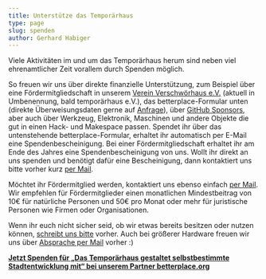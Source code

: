 ```yaml
---
title: Unterstütze das Temporärhaus
type: page
slug: spenden
author: Gerhard Habiger
---
```

Viele Aktivitäten im und um das Temporärhaus herum sind neben viel ehrenamtlicher Zeit vorallem durch Spenden möglich.

So freuen wir uns über direkte finanzielle Unterstützung, zum Beispiel über eine Fördermitgliedschaft in unserem [Verein Verschwörhaus e.V.](/verein/) (aktuell in Umbenennung, bald temporärhaus e.V.), das betterplace-Formular unten (direkte Überweisungsdaten gerne auf [Anfrage](/kontakt/)), über [GitHub Sponsors](https://github.com/sponsors/temporaerhaus), aber auch über Werkzeug, Elektronik, Maschinen und andere Objekte die gut in einen Hack- und Makespace passen. Spendet ihr über das untenstehende betterplace-Formular, erhaltet ihr automatisch per E-Mail eine Spendenbescheinigung. Bei einer Fördermitgliedschaft erhaltet ihr am Ende des Jahres eine Spendenbescheinigung von uns.
Wollt ihr direkt an uns spenden und benötigt dafür eine Bescheinigung, dann kontaktiert uns bitte vorher kurz [per Mail](/verein/).

Möchtet ihr Fördermitglied werden, kontaktiert uns ebenso einfach [per Mail](/verein/#fördermitgliedschaft). Wir empfehlen für Fördermitglieder einen monatlichen Mindestbeitrag von 10€ für natürliche Personen und 50€ pro Monat oder mehr für juristische Personen wie Firmen oder Organisationen.

Wenn ihr euch nicht sicher seid, ob wir etwas bereits besitzen oder nutzen können, [schreibt uns bitte](/kontakt/) vorher. Auch bei größerer Hardware freuen wir uns über [Absprache per Mail](/kontakt/) vorher :)

<script type="text/javascript">
  var _bp_iframe        = _bp_iframe || {};
  _bp_iframe.project_id = 85727; /* REQUIRED */
  _bp_iframe.lang       = 'de'; /* Language of the form */
  _bp_iframe.width = 600; /* Custom iframe-tag-width, integer */
  _bp_iframe.color = '6c9c2e'; /* Button and banderole color, hex without "#" */
  _bp_iframe.background_color = 'ffffff'; /* Background-color, hex without "#" */
  _bp_iframe.default_amount = 50; /* Donation-amount, integer 1-99 */
  _bp_iframe.recurring_interval = 'single'; /* Interval for recurring donations, string out of single, monthly und yearly */
  _bp_iframe.bottom_logo = true;
  (function() {
    var bp = document.createElement('script'); bp.type = 'text/javascript'; bp.async = true;
    bp.src = 'https://betterplace-assets.betterplace.org/assets/load_donation_iframe.js';
    var s = document.getElementsByTagName('script')[0]; s.parentNode.insertBefore(bp, s);
  })();
</script>

<div id="betterplace_donation_iframe" style="background: transparent url('https://www.betterplace.org/assets/new_spinner.gif') 275px 20px no-repeat;"><strong><a href="https://www.betterplace.org/de/donate/platform/projects/85727-das-temporaerhaus-gestaltet-selbstbestimmte-stadtentwicklung-mit">Jetzt Spenden für „Das Temporärhaus gestaltet selbstbestimmte Stadtentwicklung mit“ bei unserem Partner betterplace.org</a></strong></div>
